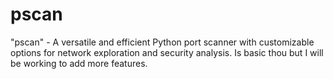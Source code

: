 # pscan
 "pscan" - A versatile and efficient Python port scanner with customizable options for network exploration and security analysis. Is basic thou but I will be working to add more features.
